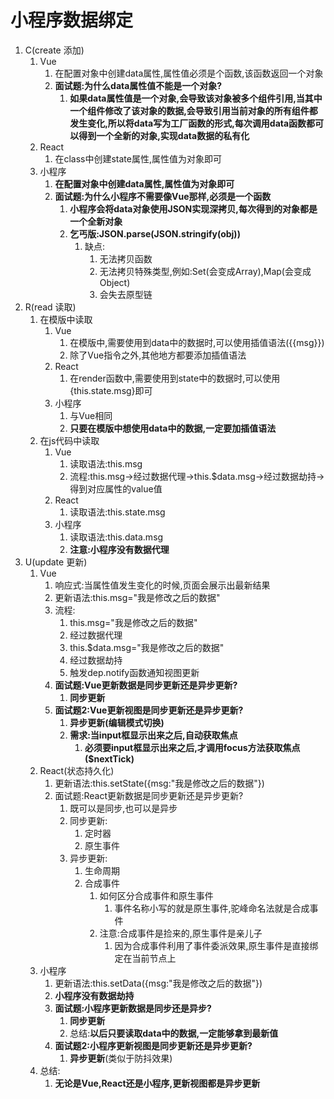 # 小程序数据绑定

1. C(create 添加)
   1. Vue
      1. 在配置对象中创建data属性,属性值必须是个函数,该函数返回一个对象
      2. **面试题:为什么data属性值不能是一个对象?**
         1. **如果data属性值是一个对象,会导致该对象被多个组件引用,当其中一个组件修改了该对象的数据,会导致引用当前对象的所有组件都发生变化,所以将data写为工厂函数的形式,每次调用data函数都可以得到一个全新的对象,实现data数据的私有化**
   2. React
      1. 在class中创建state属性,属性值为对象即可
   3. 小程序
      1. **在配置对象中创建data属性,属性值为对象即可**
      2. **面试题:为什么小程序不需要像Vue那样,必须是一个函数**
         1. **小程序会将data对象使用JSON实现深拷贝,每次得到的对象都是一个全新对象**
         2. **乞丐版:JSON.parse(JSON.stringify(obj))**
            1. 缺点:
               1. 无法拷贝函数
               2. 无法拷贝特殊类型,例如:Set(会变成Array),Map(会变成Object)
               3. 会失去原型链
2. R(read 读取)
   1. 在模版中读取
      1. Vue
         1. 在模版中,需要使用到data中的数据时,可以使用插值语法({{msg}})
         2. 除了Vue指令之外,其他地方都要添加插值语法
      2. React
         1. 在render函数中,需要使用到state中的数据时,可以使用{this.state.msg}即可
      3. 小程序
         1. 与Vue相同
         2. **只要在模版中想使用data中的数据,一定要加插值语法**
   2. 在js代码中读取
      1. Vue
         1. 读取语法:this.msg
         2. 流程:this.msg->经过数据代理->this.$data.msg->经过数据劫持->得到对应属性的value值
      2. React
         1. 读取语法:this.state.msg
      3. 小程序
         1. 读取语法:this.data.msg
         2. **注意:小程序没有数据代理**
3. U(update 更新)
   1. Vue
      1. 响应式:当属性值发生变化的时候,页面会展示出最新结果
      2. 更新语法:this.msg="我是修改之后的数据" 
      3. 流程:
         1. this.msg="我是修改之后的数据" 
         2. 经过数据代理
         3. this.$data.msg="我是修改之后的数据" 
         4. 经过数据劫持
         5. 触发dep.notify函数通知视图更新
      4. **面试题:Vue更新数据是同步更新还是异步更新?**
         1. **同步更新**
      5. **面试题2:Vue更新视图是同步更新还是异步更新?**
         1. **异步更新(编辑模式切换)**
         2. **需求:当input框显示出来之后,自动获取焦点**
            1. **必须要input框显示出来之后,才调用focus方法获取焦点($nextTick)**
   2. React(状态持久化)
      1. 更新语法:this.setState({msg:"我是修改之后的数据"}) 
      2. 面试题:React更新数据是同步更新还是异步更新?
         1. 既可以是同步,也可以是异步
         2. 同步更新:
            1. 定时器
            2. 原生事件
         3. 异步更新:
            1. 生命周期
            2. 合成事件
               1. 如何区分合成事件和原生事件
                  1. 事件名称小写的就是原生事件,驼峰命名法就是合成事件
               2. 注意:合成事件是捡来的,原生事件是亲儿子
                  1. 因为合成事件利用了事件委派效果,原生事件是直接绑定在当前节点上
   3. 小程序
      1. 更新语法:this.setData({msg:"我是修改之后的数据"})
      2. **小程序没有数据劫持**
      3. **面试题:小程序更新数据是同步还是异步?**
         1. **同步更新**
         2. 总结:**以后只要读取data中的数据,一定能够拿到最新值**
      4. **面试题2:小程序更新视图是同步更新还是异步更新?**
         1. **异步更新**(类似于防抖效果)
   4. 总结:
      1. **无论是Vue,React还是小程序,更新视图都是异步更新**

